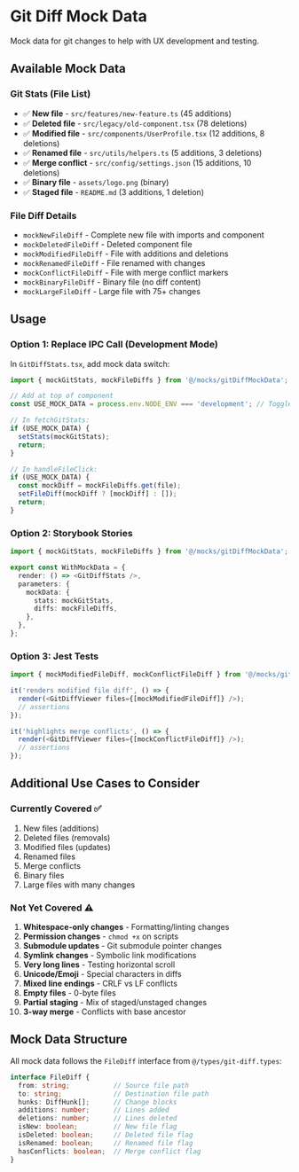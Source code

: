 # Git Diff Mock Data

Mock data for git changes to help with UX development and testing.

## Available Mock Data

### Git Stats (File List)
- ✅ **New file** - `src/features/new-feature.ts` (45 additions)
- ✅ **Deleted file** - `src/legacy/old-component.tsx` (78 deletions)
- ✅ **Modified file** - `src/components/UserProfile.tsx` (12 additions, 8 deletions)
- ✅ **Renamed file** - `src/utils/helpers.ts` (5 additions, 3 deletions)
- ✅ **Merge conflict** - `src/config/settings.json` (15 additions, 10 deletions)
- ✅ **Binary file** - `assets/logo.png` (binary)
- ✅ **Staged file** - `README.md` (3 additions, 1 deletion)

### File Diff Details
- `mockNewFileDiff` - Complete new file with imports and component
- `mockDeletedFileDiff` - Deleted component file
- `mockModifiedFileDiff` - File with additions and deletions
- `mockRenamedFileDiff` - File renamed with changes
- `mockConflictFileDiff` - File with merge conflict markers
- `mockBinaryFileDiff` - Binary file (no diff content)
- `mockLargeFileDiff` - Large file with 75+ changes

## Usage

### Option 1: Replace IPC Call (Development Mode)

In `GitDiffStats.tsx`, add mock data switch:

```typescript
import { mockGitStats, mockFileDiffs } from '@/mocks/gitDiffMockData';

// Add at top of component
const USE_MOCK_DATA = process.env.NODE_ENV === 'development'; // Toggle for dev

// In fetchGitStats:
if (USE_MOCK_DATA) {
  setStats(mockGitStats);
  return;
}

// In handleFileClick:
if (USE_MOCK_DATA) {
  const mockDiff = mockFileDiffs.get(file);
  setFileDiff(mockDiff ? [mockDiff] : []);
  return;
}
```

### Option 2: Storybook Stories

```typescript
import { mockGitStats, mockFileDiffs } from '@/mocks/gitDiffMockData';

export const WithMockData = {
  render: () => <GitDiffStats />,
  parameters: {
    mockData: {
      stats: mockGitStats,
      diffs: mockFileDiffs,
    },
  },
};
```

### Option 3: Jest Tests

```typescript
import { mockModifiedFileDiff, mockConflictFileDiff } from '@/mocks/gitDiffMockData';

it('renders modified file diff', () => {
  render(<GitDiffViewer files={[mockModifiedFileDiff]} />);
  // assertions
});

it('highlights merge conflicts', () => {
  render(<GitDiffViewer files={[mockConflictFileDiff]} />);
  // assertions
});
```

## Additional Use Cases to Consider

### Currently Covered ✅
1. New files (additions)
2. Deleted files (removals)
3. Modified files (updates)
4. Renamed files
5. Merge conflicts
6. Binary files
7. Large files with many changes

### Not Yet Covered ⚠️
1. **Whitespace-only changes** - Formatting/linting changes
2. **Permission changes** - `chmod +x` on scripts
3. **Submodule updates** - Git submodule pointer changes
4. **Symlink changes** - Symbolic link modifications
5. **Very long lines** - Testing horizontal scroll
6. **Unicode/Emoji** - Special characters in diffs
7. **Mixed line endings** - CRLF vs LF conflicts
8. **Empty files** - 0-byte files
9. **Partial staging** - Mix of staged/unstaged changes
10. **3-way merge** - Conflicts with base ancestor

## Mock Data Structure

All mock data follows the `FileDiff` interface from `@/types/git-diff.types`:

```typescript
interface FileDiff {
  from: string;           // Source file path
  to: string;             // Destination file path
  hunks: DiffHunk[];      // Change blocks
  additions: number;      // Lines added
  deletions: number;      // Lines deleted
  isNew: boolean;         // New file flag
  isDeleted: boolean;     // Deleted file flag
  isRenamed: boolean;     // Renamed file flag
  hasConflicts: boolean;  // Merge conflict flag
}
```
